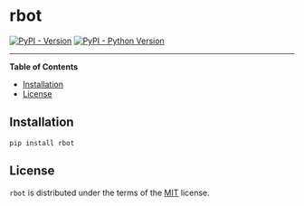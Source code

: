 # rbot

[![PyPI - Version](https://img.shields.io/pypi/v/rbot.svg)](https://pypi.org/project/rbot)
[![PyPI - Python Version](https://img.shields.io/pypi/pyversions/rbot.svg)](https://pypi.org/project/rbot)

-----

**Table of Contents**

- [Installation](#installation)
- [License](#license)

## Installation

```console
pip install rbot
```

## License

`rbot` is distributed under the terms of the [MIT](https://spdx.org/licenses/MIT.html) license.
